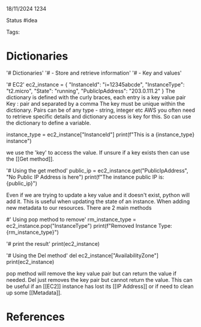18/11/2024 1234

Status #idea

Tags:

# Dictionaries

'# Dictionaries'
'# - Store and retrieve information'
'# - Key and values'

'# EC2'
ec2_instance = {
        "InstanceId": "i=12345abcde",
        "InstanceType": "t2.micro",
        "State": "running",
        "PublicIpAddress": "203.0.111.2"
        }
The dictionary is defined with the curly braces, each entry is a key value pair
Key : pair and separated by a comma
The key must be unique within the dictionary. Pairs can be of any type - string, integer etc
AWS you often need to retrieve specific details and dictionary access is key for this.
So can use the dictionary to define a variable.

instance_type = ec2_instance["InstanceId"]
print(f"This is a {instance_type} instance")

we use the 'key' to access the value.
If unsure if a key exists then can use the [[Get method]].

'# Using the get method'
public_ip = ec2_instance.get("PublicIpAddress", "No Public IP Address is here")
print(f"The instance public IP is: {public_ip}")

Even if we are trying to update a key value and it doesn't exist, python will add it. This is useful when updating the state of an instance. When adding new metadata to our resources. There are 2 main methods

#' Using pop method to remove' 
rm_instance_type = ec2_instance.pop("InstanceType")
print(f"Removed Instance Type: {rm_instance_type}")

'# print the result'
print(ec2_instance)

'# Using the Del method'
del ec2_instance["AvailabilityZone"]
print(ec2_instance)

pop method will remove the key value pair but can return the value if needed. Del just removes the key pair but cannot return the value. This can be useful if an [[EC2]] instance has lost its [[IP Address]] or if need to clean up some [[Metadata]].





# References
